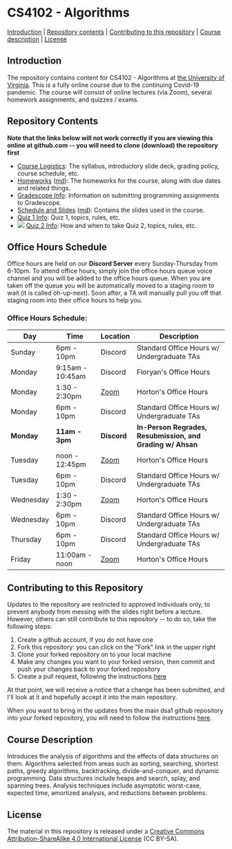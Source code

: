 CS4102 - Algorithms
===============================

[Introduction](#introduction) | [Repository contents](#contents) | [Contributing to this repository](#contributing) | [Course description](#description) | [License](#license)

<a name="introduction"></a>Introduction
---------------------------------------

The repository contains content for CS4102 - Algorithms at [the University of Virginia](https://virginia.edu). This is a fully online course due to the continuing Covid-19 pandemic. The course will consist of online lectures (via Zoom), several homework assignments, and quizzes / exams.


<a name="contents"></a>Repository Contents
------------------------------------------

**Note that the links below will not work correctly if you are viewing
this online at github.com -- you will need to clone (download) the
repository first**

- [Course Logistics](courselogistics/index.html): The syllabus, introductory slide deck, grading policy, course schedule, etc.
- [Homeworks](homeworks/index.html) ([md](homeworks/index.md)): The homeworks for the course, along with due dates and related things.
- [Gradescope Info](./homeworks/gradescope.html): Information on submitting programming assignments to Gradescope.
- [Schedule and Slides](slides/index.html) ([md](slides/index.md)): Contains the slides used in the course.
- [Quiz 1 Info](courselogistics/quiz1-topics.html): Quiz 1, topics, rules, etc.
- <img src="http://www.cs.virginia.edu/~horton/new.gif"/> [Quiz 2 Info](courselogistics/quiz2-topics.html): How and when to take Quiz 2, topics, rules, etc.

<a name="contents"></a>Office Hours Schedule
------------------------------------------

Office hours are held on our **Discord Server** every Sunday-Thursday from 6-10pm. To attend office hours, simply join the office hours queue voice channel and you will be added to the office hours queue. When you are taken off the queue you will be automatically moved to a staging room to wait (it is called oh-up-next). Soon after, a TA will manually pull you off that staging room into their office hours to help you.

### Office Hours Schedule:

| Day | Time | Location | Description | 
|-----|------|--------|-------------------------------|
| Sunday | 6pm - 10pm | Discord | Standard Office Hours w/ Undergraduate TAs |
| Monday | 9:15am - 10:45am | Discord | Floryan's Office Hours |
| Monday | 1:30 - 2:30pm | [Zoom](https://virginia.zoom.us/my/horton.uva) | Horton's Office Hours |
| Monday | 6pm - 10pm | Discord | Standard Office Hours w/ Undergraduate TAs |
| **Monday** | **11am - 3pm** | **Discord** | **In-Person Regrades, Resubmission, and Grading w/ Ahsan** |
| Tuesday | noon - 12:45pm | [Zoom](https://virginia.zoom.us/my/horton.uva)  | Horton's Office Hours |
| Tuesday | 6pm - 10pm | Discord | Standard Office Hours w/ Undergraduate TAs |
| Wednesday | 1:30 - 2:30pm | [Zoom](https://virginia.zoom.us/my/horton.uva)  | Horton's Office Hours |
| Wednesday | 6pm - 10pm | Discord | Standard Office Hours w/ Undergraduate TAs |
| Thursday | 6pm - 10pm | Discord | Standard Office Hours w/ Undergraduate TAs |
| Friday | 11:00am - noon | [Zoom](https://virginia.zoom.us/my/horton.uva)  | Horton's Office Hours |


<a name="contributing"></a>Contributing to this Repository
----------------------------------------------------------

Updates to the repository are restricted to approved individuals only, to prevent anybody from messing with the slides right before a lecture.  However, others can still contribute to this repository -- to do so, take the following steps:

1. Create a github account, if you do not have one
2. Fork this repository: you can click on the "Fork" link in the upper right
3. Clone your forked repository on to your local machine
4. Make any changes you want to your forked version, then commit and push your changes back to your forked repository
5. Create a pull request, following the instructions [here](https://help.github.com/articles/creating-a-pull-request)

At that point, we will receive a notice that a change has been submitted, and I'll look at it and hopefully accept it into the main repository.

When you want to bring in the updates from the main dsa1 github repository into your forked repository, you will need to follow the instructions [here](https://help.github.com/articles/syncing-a-fork).


<a name="description"></a>Course Description
--------------------------------------------

Introduces the analysis of algorithms and the effects of data structures on them. Algorithms selected from areas such as sorting, searching, shortest paths, greedy algorithms, backtracking, divide-and-conquer, and dynamic programming. Data structures include heaps and search, splay, and spanning trees. Analysis techniques include asymptotic worst-case, expected time, amortized analysis, and reductions between problems.


<a name="license"></a>License
-----------------------------

The material in this repository is released under a [Creative Commons Attribution-ShareAlike 4.0 International License](http://creativecommons.org/licenses/by-sa/4.0/) (CC BY-SA).

